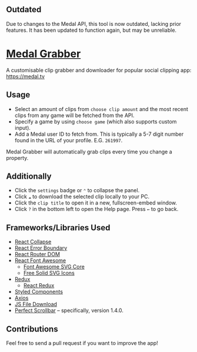 ## Outdated

Due to changes to the Medal API, this tool is now outdated, lacking prior features. It has been updated to function again, but may be unreliable.



# [Medal Grabber](https://medal-grabber.vercel.app)

A customisable clip grabber and downloader for popular social clipping app: https://medal.tv

## Usage

* Select an amount of clips from `choose clip amount` and the most recent clips from any game will be fetched from the API.
* Specify a game by using `choose game` (which also supports custom input).
* Add a Medal user ID to fetch from. This is typically a 5-7 digit number found in the URL of your profile. E.G. `261997`.

Medal Grabber will automatically grab clips every time you change a property.

## Additionally

* Click the `settings` badge or `⌃` to collapse the panel.
* Click `☁` to download the selected clip locally to your PC.
* Click the `clip title` to open it in a new, fullscreen-embed window.
* Click `?` in the bottom left to open the Help page. Press `←` to go back.

## Frameworks/Libraries Used

* [React Collapse](https://www.npmjs.com/package/react-collapse)
* [React Error Boundary](https://www.npmjs.com/package/react-error-boundary)
* [React Router DOM](https://www.npmjs.com/package/react-router-dom)
* [React Font Awesome](https://www.npmjs.com/package/react-fontawesome)
  * [Font Awesome SVG Core](https://www.npmjs.com/package/@fortawesome/fontawesome-svg-core)
  * [Free Solid SVG Icons](https://www.npmjs.com/package/@fortawesome/free-solid-svg-icons)
* [Redux](https://www.npmjs.com/package/redux)
  * [React Redux](https://www.npmjs.com/package/react-redux)
* [Styled Components](https://www.npmjs.com/package/styled-components)
* [Axios](https://www.npmjs.com/package/axios)
* [JS File Download](https://www.npmjs.com/package/js-file-download)
* [Perfect Scrollbar](https://www.npmjs.com/package/perfect-scrollbar) – specifically, version 1.4.0.

## Contributions
Feel free to send a pull request if you want to improve the app!